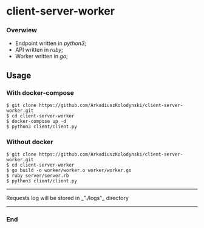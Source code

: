 # client-server-worker

### Overwiew

- Endpoint written in _python3_;
- API written in _ruby_;
- Worker written in _go_;

## Usage

### With docker-compose

`$ git clone https://github.com/ArkadiuszKolodynski/client-server-worker.git`<br>
`$ cd client-server-worker`<br>
`$ docker-compose up -d`<br>
`$ python3 client/client.py`

### Without docker

`$ git clone https://github.com/ArkadiuszKolodynski/client-server-worker.git`<br>
`$ cd client-server-worker`<br>
`$ go build -o worker/worker.o worker/worker.go`<br>
`$ ruby server/server.rb`<br>
`$ python3 client/client.py`

<hr>Requests log will be stored in _"./logs"_ directory<hr>

### End

